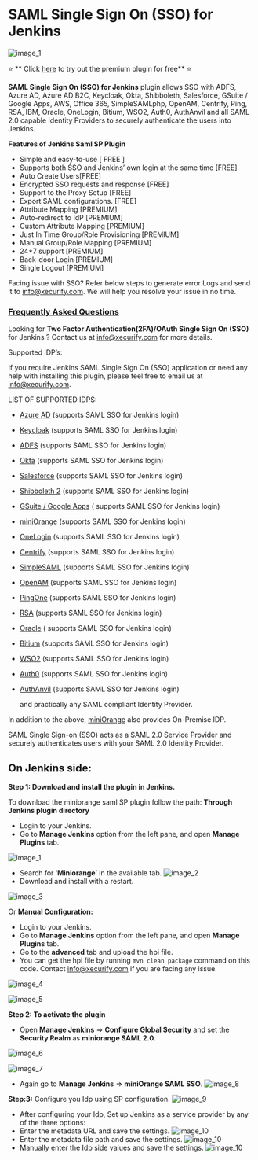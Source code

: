 # SAML Single Sign On (SSO) for Jenkins

![image_1](docs/images/jenkins-sso.png)

⭐  **
Click [here](https://miniorange.atlassian.net/wiki/spaces/JSDoc/pages/2551251014/Jenkins+SAML+SSO+Premium+Version+Payment+Steps)
to try out the premium plugin for free** ⭐

**SAML Single Sign On (SSO) for Jenkins** plugin allows SSO with ADFS, Azure AD, Azure AD B2C, Keycloak, Okta,
Shibboleth, Salesforce, GSuite / Google Apps, AWS, Office 365, SimpleSAMLphp, OpenAM, Centrify, Ping, RSA, IBM, Oracle,
OneLogin, Bitium, WSO2, Auth0, AuthAnvil and all SAML 2.0 capable Identity Providers to securely authenticate the users
into Jenkins.

**Features of Jenkins Saml SP Plugin**

* Simple and easy-to-use [ FREE ]
* Supports both SSO and Jenkins’ own login at the same time [FREE]
* Auto Create Users[FREE]
* Encrypted SSO requests and response [FREE]
* Support to the Proxy Setup [FREE]
* Export SAML configurations. [FREE]
* Attribute Mapping [PREMIUM]
* Auto-redirect to IdP [PREMIUM]
* Custom Attribute Mapping [PREMIUM]
* Just In Time Group/Role Provisioning [PREMIUM]
* Manual Group/Role Mapping [PREMIUM]
* 24*7 support [PREMIUM]
* Back-door Login [PREMIUM]
* Single Logout [PREMIUM]

Facing issue with SSO? Refer below steps to generate error Logs and send it to info@xecurify.com. We will help you
resolve your issue in no time.

### **[Frequently Asked Questions](https://faq.miniorange.com/kb/jenkins/)**

Looking for **Two Factor Authentication(2FA)/OAuth Single Sign On (SSO)** for Jenkins ? Contact us at info@xecurify.com
for more details.

Supported IDP’s:

If you require Jenkins SAML Single Sign On (SSO) application or need any help with installing this plugin, please feel
free to email us at info@xecurify.com.

LIST OF SUPPORTED IDPS:

* [Azure AD](https://miniorange.com/atlassian/saml-single-sign-on-sso-into-jenkins-using-azure-ad-as-idp/) (supports SAML
  SSO for Jenkins login)
* [Keycloak](https://miniorange.com/atlassian/saml-single-sign-on-sso-into-jenkins-using-jboss-keycloak-as-idp/) (supports
  SAML SSO for Jenkins login)
* [ADFS](https://miniorange.com/atlassian/saml-single-sign-on-sso-into-jenkins-using-adfs-as-idp/) (supports SAML SSO for
  Jenkins login)
* [Okta](https://miniorange.com/atlassian/saml-single-sign-on-sso-into-jenkins-using-okta-as-idp) (supports SAML SSO for
  Jenkins login)
* [Salesforce](https://miniorange.com/atlassian/saml-single-sign-on-sso-into-jenkins-using-salesforce/) (supports SAML SSO
  for Jenkins login)
* [Shibboleth 2](https://miniorange.com/atlassian/saml-single-sign-on-sso-into-jenkins-using-shibboleth2/) (supports SAML
  SSO for Jenkins login)
* [GSuite / Google Apps](https://miniorange.com/atlassian/saml-single-sign-on-sso-into-jenkins-using-google-apps-g-suite-as-idp/) (
  supports SAML SSO for Jenkins login)
* [miniOrange](https://miniorange.com/atlassian/saml-single-sign-on-sso-into-jenkins-using-miniorange-as-idp/) (supports
  SAML SSO for Jenkins login)
* [OneLogin](https://miniorange.com/atlassian/saml-single-sign-on-sso-into-jenkins-using-onelogin-as-idp/) (supports SAML
  SSO for Jenkins login)
* [Centrify](https://miniorange.com/atlassian/saml-single-sign-on-sso-into-jenkins-using-centrify-as-idp/) (supports SAML
  SSO for Jenkins login)
* [SimpleSAML](https://plugins.miniorange.com/saml-single-sign-on-sso-into-jenkins-using-simplesaml) (supports SAML
  SSO for Jenkins login)
* [OpenAM](https://miniorange.com/atlassian/saml-single-sign-on-sso-into-jenkins-using-openam-as-idp/) (supports SAML SSO
  for Jenkins login)
* [PingOne](https://miniorange.com/atlassian/saml-single-sign-on-sso-into-jenkins-using-ping-one/) (supports SAML SSO for
  Jenkins login)
* [RSA](https://miniorange.com/atlassian/saml-single-sign-on-sso-into-jenkins-using-rsa-securid/) (supports SAML SSO for
  Jenkins login)
* [Oracle](https://miniorange.com/atlassian/saml-single-sign-on-sso-jira-using-oracle-enterprise-manager) (
  supports SAML SSO for Jenkins login)
* [Bitium](https://miniorange.com/atlassian/saml-single-sign-on-sso-into-jenkins-using-bitium-as-idp/) (supports SAML SSO
  for Jenkins login)
* [WSO2](https://plugins.miniorange.com/saml-single-sign-on-sso-into-jenkins-using-wso2) (supports SAML SSO for Jenkins
  login)
* [Auth0](https://miniorange.com/atlassian/saml-single-sign-on-sso-into-jenkins-using-auth0-as-idp/) (supports SAML SSO for
  Jenkins login)
* [AuthAnvil](https://miniorange.com/atlassian/saml-single-sign-on-sso-into-jenkins-using-authanvil-as-idp/) (supports SAML
  SSO for Jenkins login)

  and practically any SAML compliant Identity Provider.

In addition to the above, [miniOrange](/docs/images/miniorange_as_idp.md) also provides On-Premise IDP.

SAML Single Sign-on (SSO) acts as a SAML 2.0 Service Provider and securely authenticates users with your SAML 2.0
Identity Provider.

## On Jenkins side:

**Step 1: Download and install the plugin in Jenkins.**

To download the miniorange saml SP plugin follow the path:
**Through Jenkins plugin directory**

* Login to your Jenkins.
* Go to **Manage Jenkins** option from the left pane, and open **Manage Plugins** tab.

![image_1](docs/images/configuration/manage_plugin.png)

* Search for ‘**Miniorange**’ in the available tab.
  ![image_2](docs/images/configuration/available-tab-install.png)
* Download and install with a restart.

![image_3](docs/images/configuration/plugin_installed_2.png)

Or
**Manual Configuration:**

* Login to your Jenkins.
* Go to **Manage Jenkins** option from the left pane, and open **Manage Plugins** tab.
* Go to the **advanced** tab and upload the hpi file.
* You can get the hpi file by running ```mvn clean package``` command on this code. Contact info@xecurify.com if you are
  facing any issue.

![image_4](docs/images/configuration/upload_plugin.png)

![image_5](docs/images/configuration/plugin_installed_2.png)

**Step 2: To activate the plugin**

* Open **Manage Jenkins** => **Configure Global Security** and set the **Security Realm** as **miniorange SAML 2.0**.

![image_6](docs/images/configuration/configure_global_sec.png)

![image_7](docs/images/configuration/set_security_realm.png)

* Again go to **Manage Jenkins** => **miniOrange SAML SSO**.
  ![image_8](docs/images/configuration/configure_SAML_plugin.png)

**Step:3:** Configure you Idp using SP configuration.
![image_9](docs/images/configuration/SP_configuration.png)

* After configuring your Idp, Set up Jenkins as a service provider by any of the three options:
* Enter the metadata URL and save the settings.
  ![image_10](docs/images/configuration/metadataUrl.png)
* Enter the metadata file path and save the settings.
  ![image_10](docs/images/configuration/metadataFilePath.png)
* Manually enter the Idp side values and save the settings.
  ![image_10](docs/images/configuration/manual_Idp_configuration.png)


